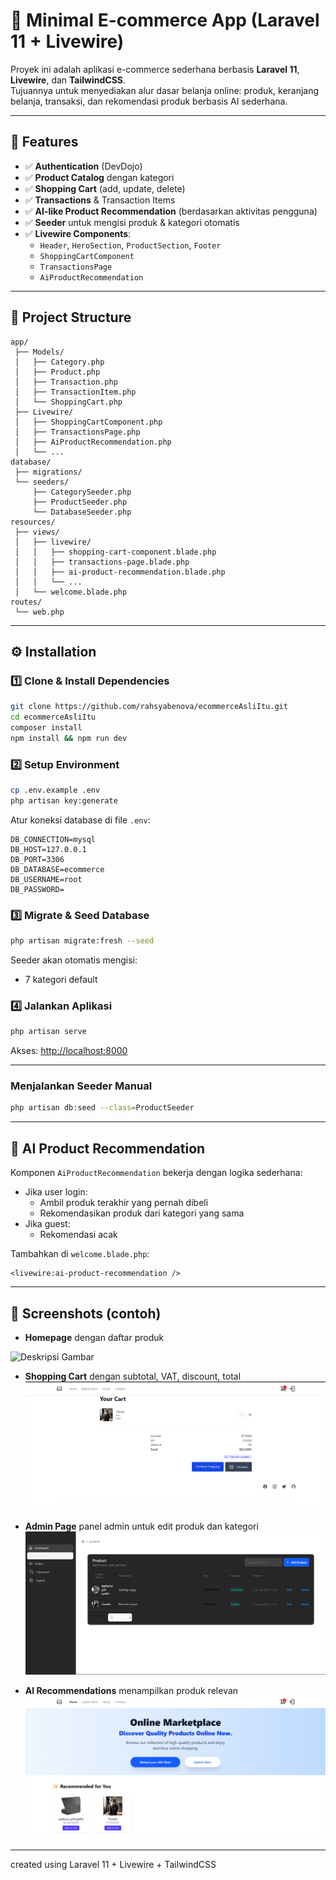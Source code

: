 # 🛒 Minimal E-commerce App (Laravel 11 + Livewire)

Proyek ini adalah aplikasi e-commerce sederhana berbasis **Laravel 11**, **Livewire**, dan **TailwindCSS**.  
Tujuannya untuk menyediakan alur dasar belanja online: produk, keranjang belanja, transaksi, dan rekomendasi produk berbasis AI sederhana.

---

## 🚀 Features

- ✅ **Authentication** (DevDojo)
- ✅ **Product Catalog** dengan kategori
- ✅ **Shopping Cart** (add, update, delete)
- ✅ **Transactions** & Transaction Items
- ✅ **AI-like Product Recommendation** (berdasarkan aktivitas pengguna)
- ✅ **Seeder** untuk mengisi produk & kategori otomatis
- ✅ **Livewire Components**:
  - `Header`, `HeroSection`, `ProductSection`, `Footer`
  - `ShoppingCartComponent`
  - `TransactionsPage`
  - `AiProductRecommendation`

---

## 📂 Project Structure

```
app/
 ├── Models/
 │   ├── Category.php
 │   ├── Product.php
 │   ├── Transaction.php
 │   ├── TransactionItem.php
 │   └── ShoppingCart.php
 ├── Livewire/
 │   ├── ShoppingCartComponent.php
 │   ├── TransactionsPage.php
 │   ├── AiProductRecommendation.php
 │   └── ...
database/
 ├── migrations/
 └── seeders/
     ├── CategorySeeder.php
     ├── ProductSeeder.php
     └── DatabaseSeeder.php
resources/
 ├── views/
 │   ├── livewire/
 │   │   ├── shopping-cart-component.blade.php
 │   │   ├── transactions-page.blade.php
 │   │   ├── ai-product-recommendation.blade.php
 │   │   └── ...
 │   └── welcome.blade.php
routes/
 └── web.php
```

---

## ⚙️ Installation

### 1️⃣ Clone & Install Dependencies
```sh
git clone https://github.com/rahsyabenova/ecommerceAsliItu.git
cd ecommerceAsliItu
composer install
npm install && npm run dev
```

### 2️⃣ Setup Environment
```sh
cp .env.example .env
php artisan key:generate
```

Atur koneksi database di file `.env`:

```env
DB_CONNECTION=mysql
DB_HOST=127.0.0.1
DB_PORT=3306
DB_DATABASE=ecommerce
DB_USERNAME=root
DB_PASSWORD=
```

### 3️⃣ Migrate & Seed Database
```sh
php artisan migrate:fresh --seed
```

Seeder akan otomatis mengisi:
- 7 kategori default

### 4️⃣ Jalankan Aplikasi
```sh
php artisan serve
```

Akses: [http://localhost:8000](http://localhost:8000)

---

### Menjalankan Seeder Manual
```sh
php artisan db:seed --class=ProductSeeder
```

---

## 🤖 AI Product Recommendation

Komponen `AiProductRecommendation` bekerja dengan logika sederhana:
- Jika user login:
  - Ambil produk terakhir yang pernah dibeli
  - Rekomendasikan produk dari kategori yang sama
- Jika guest:
  - Rekomendasi acak

Tambahkan di `welcome.blade.php`:
```blade
<livewire:ai-product-recommendation />
```

---

## 📸 Screenshots (contoh)

- **Homepage** dengan daftar produk  

![Deskripsi Gambar](/assets/)

- **Shopping Cart** dengan subtotal, VAT, discount, total  
![Shopping Cart Screenshot](assets/cart.png)

- **Admin Page** panel admin untuk edit produk dan kategori
![Admin Page Screenshot](assets/productadmin.png)  

- **AI Recommendations** menampilkan produk relevan
![Admin Page Screenshot](assets/dashboardlogin.png)  

---

created using Laravel 11 + Livewire + TailwindCSS
